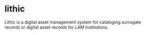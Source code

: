 # lithic
Lithic is a digital asset management system for cataloging surrogate records or digital asset records for LAM institutions.

